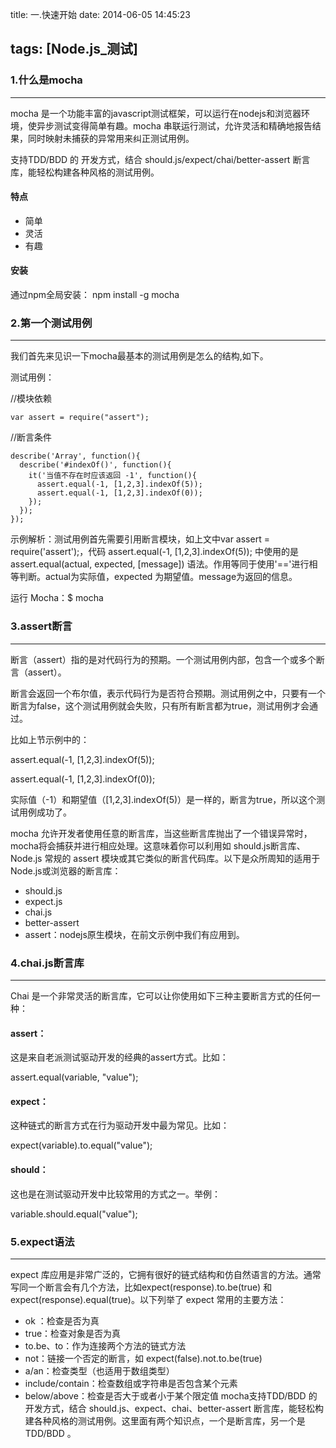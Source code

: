 title: 一.快速开始
date: 2014-06-05 14:45:23

tags: [Node.js_测试]
---

### 1.什么是mocha
---
mocha 是一个功能丰富的javascript测试框架，可以运行在nodejs和浏览器环境，使异步测试变得简单有趣。mocha 串联运行测试，允许灵活和精确地报告结果，同时映射未捕获的异常用来纠正测试用例。

支持TDD/BDD 的 开发方式，结合 should.js/expect/chai/better-assert 断言库，能轻松构建各种风格的测试用例。

#### 特点
* 简单
* 灵活
* 有趣
#### 安装
通过npm全局安装： npm install -g mocha


### 2.第一个测试用例
---
我们首先来见识一下mocha最基本的测试用例是怎么的结构,如下。

测试用例：

//模块依赖
```
var assert = require("assert");
```

//断言条件
```
describe('Array', function(){
  describe('#indexOf()', function(){
    it('当值不存在时应该返回 -1', function(){
      assert.equal(-1, [1,2,3].indexOf(5));
      assert.equal(-1, [1,2,3].indexOf(0));
    });
  });
});
```
示例解析：测试用例首先需要引用断言模块，如上文中var assert = require('assert');，代码 assert.equal(-1, [1,2,3].indexOf(5)); 中使用的是assert.equal(actual, expected, [message]) 语法。作用等同于使用'=='进行相等判断。actual为实际值，expected 为期望值。message为返回的信息。

运行 Mocha：$ mocha


### 3.assert断言
---
断言（assert）指的是对代码行为的预期。一个测试用例内部，包含一个或多个断言（assert）。

断言会返回一个布尔值，表示代码行为是否符合预期。测试用例之中，只要有一个断言为false，这个测试用例就会失败，只有所有断言都为true，测试用例才会通过。

比如上节示例中的：

assert.equal(-1, [1,2,3].indexOf(5));

assert.equal(-1, [1,2,3].indexOf(0));

实际值（-1）和期望值（[1,2,3].indexOf(5)）是一样的，断言为true，所以这个测试用例成功了。

mocha 允许开发者使用任意的断言库，当这些断言库抛出了一个错误异常时，mocha将会捕获并进行相应处理。这意味着你可以利用如 should.js断言库、 Node.js 常规的 assert 模块或其它类似的断言代码库。以下是众所周知的适用于Node.js或浏览器的断言库：

* should.js
* expect.js
* chai.js
* better-assert
* assert：nodejs原生模块，在前文示例中我们有应用到。

### 4.chai.js断言库
---
Chai 是一个非常灵活的断言库，它可以让你使用如下三种主要断言方式的任何一种：

#### assert：

这是来自老派测试驱动开发的经典的assert方式。比如：

assert.equal(variable, "value");

#### expect：

这种链式的断言方式在行为驱动开发中最为常见。比如：

expect(variable).to.equal("value");

#### should：

这也是在测试驱动开发中比较常用的方式之一。举例：

variable.should.equal("value");


### 5.expect语法
---
expect 库应用是非常广泛的，它拥有很好的链式结构和仿自然语言的方法。通常写同一个断言会有几个方法，比如expect(response).to.be(true) 和 expect(response).equal(true)。以下列举了 expect 常用的主要方法：

* ok ：检查是否为真
* true：检查对象是否为真
* to.be、to：作为连接两个方法的链式方法
* not：链接一个否定的断言，如 expect(false).not.to.be(true)
* a/an：检查类型（也适用于数组类型）
* include/contain：检查数组或字符串是否包含某个元素
* below/above：检查是否大于或者小于某个限定值
mocha支持TDD/BDD 的 开发方式，结合 should.js、expect、chai、better-assert 断言库，能轻松构建各种风格的测试用例。这里面有两个知识点，一个是断言库，另一个是 TDD/BDD 。
